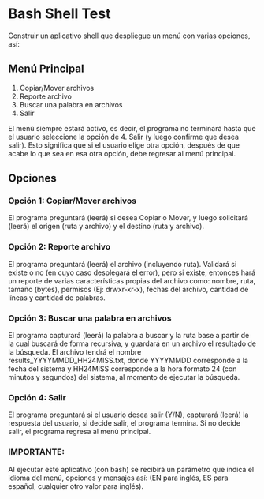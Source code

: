 # Bash Shell Test
Construir un aplicativo shell que despliegue un menú con varias opciones, así:

## Menú Principal
1. Copiar/Mover archivos
2. Reporte archivo
3. Buscar una palabra en archivos
4. Salir

El menú siempre estará activo, es decir, el programa no terminará hasta que el usuario seleccione la
opción de 4. Salir (y luego confirme que desea salir). Esto significa que si el usuario elige otra opción,
después de que acabe lo que sea en esa otra opción, debe regresar al menú principal.

## Opciones
### Opción 1: Copiar/Mover archivos
El programa preguntará (leerá) si desea Copiar o Mover, y luego solicitará (leerá) el origen (ruta y
archivo) y el destino (ruta y archivo).

### Opción 2: Reporte archivo
El programa preguntará (leerá) el archivo (incluyendo ruta). Validará si existe o no (en cuyo caso
desplegará el error), pero si existe, entonces hará un reporte de varias características propias del archivo
como: nombre, ruta, tamaño (bytes), permisos (Ej: drwxr-xr-x), fechas del archivo, cantidad de líneas y
cantidad de palabras.

### Opción 3: Buscar una palabra en archivos
El programa capturará (leerá) la palabra a buscar y la ruta base a partir de la cual buscará de forma
recursiva, y guardará en un archivo el resultado de la búsqueda. El archivo tendrá el nombre
results_YYYYMMDD_HH24MISS.txt, donde YYYYMMDD corresponde a la fecha del sistema y
HH24MISS corresponde a la hora formato 24 (con minutos y segundos) del sistema, al momento de
ejecutar la búsqueda.

### Opción 4: Salir
El programa preguntará si el usuario desea salir (Y/N), capturará (leerá) la respuesta del usuario, si
decide salir, el programa termina. Si no decide salir, el programa regresa al menú principal.

### IMPORTANTE:
Al ejecutar este aplicativo (con bash) se recibirá un parámetro que indica el idioma del
menú, opciones y mensajes así: (EN para inglés, ES para español, cualquier otro valor para inglés).